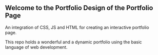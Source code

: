 ## Welcome to the Portfolio Design of the Portfolio Page

An integration of CSS, JS and  HTML for creating an interactive portfolio page.

This repo holds a wonderful and a dynamic portfolio using the basic language of web development.

